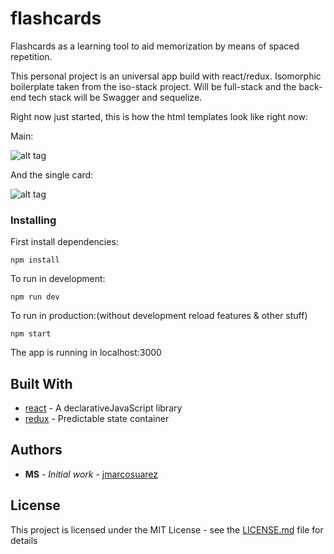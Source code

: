 # flashcards

Flashcards as a learning tool to aid memorization by means of spaced repetition.

This personal project is an universal app build with react/redux. Isomorphic boilerplate taken from the iso-stack project. Will be full-stack and the back-end tech stack will be Swagger and sequelize.

Right now just started, this is how the html templates look like right now:

Main:

![alt tag](http://assets.fincaspace.com/img/flashcard_index.png)

And the single card:

![alt tag](http://assets.fincaspace.com/img/flashcards-single_card.png)


### Installing

First install dependencies:

```
npm install
```

To run in development:

```
npm run dev
```

To run in production:(without development reload features & other stuff) 

```
npm start
```


The app is running in localhost:3000


## Built With

* [react](https://github.com/facebook/react) - A declarativeJavaScript library 
* [redux](https://github.com/reactjs/redux) - Predictable state container

## Authors

* **MS** - *Initial work* - [jmarcosuarez](https://github.com/jmarcosuarez)

## License

This project is licensed under the MIT License - see the [LICENSE.md](LICENSE.md) file for details
